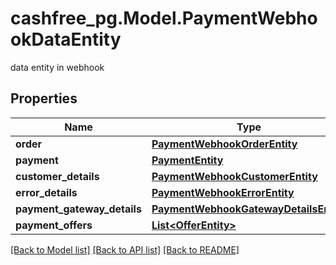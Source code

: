 # cashfree_pg.Model.PaymentWebhookDataEntity
data entity in webhook

## Properties

Name | Type | Description | Notes
------------ | ------------- | ------------- | -------------
**order** | [**PaymentWebhookOrderEntity**](PaymentWebhookOrderEntity.md) |  | [optional] 
**payment** | [**PaymentEntity**](PaymentEntity.md) |  | [optional] 
**customer_details** | [**PaymentWebhookCustomerEntity**](PaymentWebhookCustomerEntity.md) |  | [optional] 
**error_details** | [**PaymentWebhookErrorEntity**](PaymentWebhookErrorEntity.md) |  | [optional] 
**payment_gateway_details** | [**PaymentWebhookGatewayDetailsEntity**](PaymentWebhookGatewayDetailsEntity.md) |  | [optional] 
**payment_offers** | [**List&lt;OfferEntity&gt;**](OfferEntity.md) |  | [optional] 

[[Back to Model list]](../README.md#documentation-for-models) [[Back to API list]](../README.md#documentation-for-api-endpoints) [[Back to README]](../README.md)

